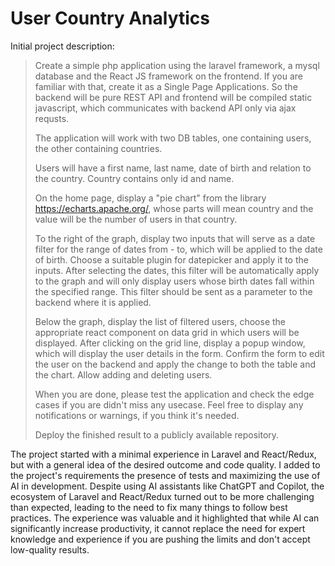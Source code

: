 # User Country Analytics

Initial project description:

> Create a simple php application using the laravel framework, a mysql database and the React JS framework on the frontend. If you are familiar with that, create it as a Single Page Applications. So the backend will be pure REST API and frontend will be compiled static javascript, which communicates with backend API only via ajax requsts. 
> 
> The application will work with two DB tables, one containing users, the other containing countries.
> 
> Users will have a first name, last name, date of birth and relation to the country. Country contains only id and name.
> 
> On the home page, display a "pie chart" from the library https://echarts.apache.org/, whose parts will mean country and the value will be the number of users in that country.
> 
> To the right of the graph, display two inputs that will serve as a date filter for the range of dates from - to, which will be applied to the date of birth. Choose a suitable plugin for datepicker and apply it to the inputs. After selecting the dates, this filter will be automatically apply to the graph and will only display users whose birth dates fall within the specified range. This filter should be sent as a parameter to the backend where it is applied.
> 
> Below the graph, display the list of filtered users, choose the appropriate react component on data grid in which users will be displayed. After clicking on the grid line, display a popup window, which will display the user details in the form. Confirm the form to edit the user on the backend and apply the change to both the table and the chart. Allow adding and deleting users.
> 
> When you are done, please test the application and check the edge cases if you are didn't miss any usecase. Feel free to display any notifications or warnings, if you think it's needed. 
> 
> Deploy the finished result to a publicly available repository.

The project started with a minimal experience in Laravel and React/Redux, but with a general idea of the desired outcome and code quality. I added to the project's requirements the presence of tests and maximizing the use of AI in development. Despite using AI assistants like ChatGPT and Copilot, the ecosystem of Laravel and React/Redux turned out to be more challenging than expected, leading to the need to fix many things to follow best practices. The experience was valuable and it highlighted that while AI can significantly increase productivity, it cannot replace the need for expert knowledge and experience if you are pushing the limits and don't accept low-quality results. 
